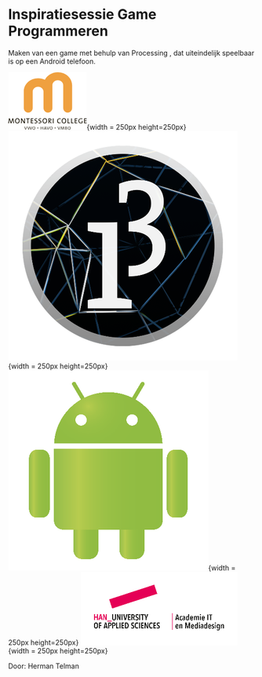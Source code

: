 # Inspiratiesessie Game Programmeren

Maken van een game met behulp van Processing , dat uiteindelijk speelbaar is op een Android telefoon.

![image5](images/image5.png){width = 250px height=250px}
![image1](images/image1.png){width = 250px height=250px} ![image3](images/image3.png){width = 250px height=250px}
![image2](images/image2.png){width = 250px height=250px}

Door: Herman Telman



